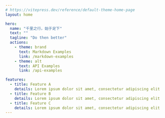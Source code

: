 ```yaml
---
# https://vitepress.dev/reference/default-theme-home-page
layout: home

hero:
  name: "千里之行，始于足下"
  text: ""
  tagline: "Do then better"
  actions:
    - theme: brand
      text: Markdown Examples
      link: /markdown-examples
    - theme: alt
      text: API Examples
      link: /api-examples

features:
  - title: Feature A
    details: Lorem ipsum dolor sit amet, consectetur adipiscing elit
  - title: Feature B
    details: Lorem ipsum dolor sit amet, consectetur adipiscing elit
  - title: Feature C
    details: Lorem ipsum dolor sit amet, consectetur adipiscing elit
---
```


